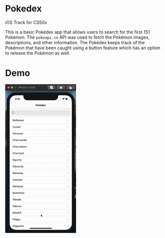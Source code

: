# Pokedex

iOS Track for CS50x

This is a basic Pokédex app that allows users to search for the first 151 Pokémon. The <code>pokeapi.co</code> API was used to fetch the Pokémon images, descriptions, and other information. The Pokédex keeps track of the Pokémon that have been caught using a button feature which has an option to release the Pokémon as well.

# Demo
![Pokedex](demo.gif)

